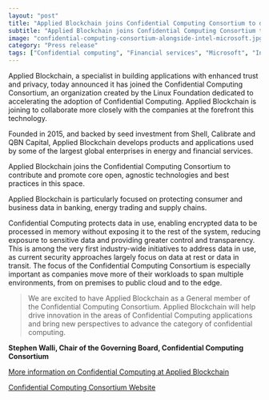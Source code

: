 ```yaml
---
layout: "post"
title: "Applied Blockchain joins Confidential Computing Consortium to develop confidential computing applications in energy and banking"
subtitle: "Applied Blockchain joins Confidential Computing Consortium to explore applying confidential computing technology in financial services and energy."
image: "confidential-computing-consortium-alongside-intel-microsoft.jpg"
category: "Press release"
tags: ["Confidential computing", "Financial services", "Microsoft", "Intel"]
---
```


Applied Blockchain, a specialist in building applications with enhanced trust and privacy, today announced it has joined the Confidential Computing Consortium, an organization created by the Linux Foundation dedicated to accelerating the adoption of Confidential Computing. Applied Blockchain is joining to collaborate more closely with the companies at the forefront this technology.

Founded in 2015, and backed by seed investment from Shell, Calibrate and QBN Capital, Applied Blockchain develops products and applications used by some of the largest global enterprises in energy and financial services.

Applied Blockchain joins the Confidential Computing Consortium to contribute and promote core open, agnostic technologies and best practices in this space.

Applied Blockchain is particularly focused on protecting consumer and business data in banking, energy trading and supply chains.

Confidential Computing protects data in use, enabling encrypted data to be processed in memory without exposing it to the rest of the system, reducing exposure to sensitive data and providing greater control and transparency. This is among the very first industry-wide initiatives to address data in use, as current security approaches largely focus on data at rest or data in transit. The focus of the Confidential Computing Consortium is especially important as companies move more of their workloads to span multiple environments, from on premises to public cloud and to the edge.

> We are excited to have Applied Blockchain as a General member of the Confidential Computing Consortium. Applied Blockchain will help drive innovation in the areas of Confidential Computing applications and bring new perspectives to advance the category of confidential computing.

**Stephen Walli, Chair of the Governing Board, Confidential Computing Consortium**

[More information on Confidential Computing at Applied Blockchain](https://appliedblockchain.com/applied-privacy)

[Confidential Computing Consortium Website](https://confidentialcomputing.io/members/)
